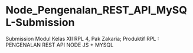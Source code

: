 # Node_Pengenalan_REST_API_MySQL-Submission
Submission Modul Kelas XII RPL 4, Pak Zakaria; Produktif RPL : PENGENALAN REST API NODE JS + MYSQL

